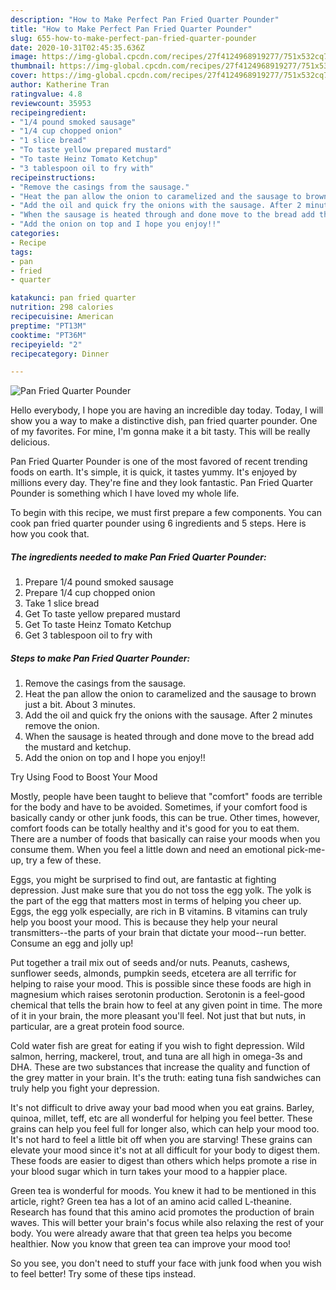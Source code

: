 ```yaml
---
description: "How to Make Perfect Pan Fried Quarter Pounder"
title: "How to Make Perfect Pan Fried Quarter Pounder"
slug: 655-how-to-make-perfect-pan-fried-quarter-pounder
date: 2020-10-31T02:45:35.636Z
image: https://img-global.cpcdn.com/recipes/27f4124968919277/751x532cq70/pan-fried-quarter-pounder-recipe-main-photo.jpg
thumbnail: https://img-global.cpcdn.com/recipes/27f4124968919277/751x532cq70/pan-fried-quarter-pounder-recipe-main-photo.jpg
cover: https://img-global.cpcdn.com/recipes/27f4124968919277/751x532cq70/pan-fried-quarter-pounder-recipe-main-photo.jpg
author: Katherine Tran
ratingvalue: 4.8
reviewcount: 35953
recipeingredient:
- "1/4 pound smoked sausage"
- "1/4 cup chopped onion"
- "1 slice bread"
- "To taste yellow prepared mustard"
- "To taste Heinz Tomato Ketchup"
- "3 tablespoon oil to fry with"
recipeinstructions:
- "Remove the casings from the sausage."
- "Heat the pan allow the onion to caramelized and the sausage to brown just a bit. About 3 minutes."
- "Add the oil and quick fry the onions with the sausage. After 2 minutes remove the onion."
- "When the sausage is heated through and done move to the bread add the mustard and ketchup."
- "Add the onion on top and I hope you enjoy!!"
categories:
- Recipe
tags:
- pan
- fried
- quarter

katakunci: pan fried quarter 
nutrition: 298 calories
recipecuisine: American
preptime: "PT13M"
cooktime: "PT36M"
recipeyield: "2"
recipecategory: Dinner

---
```



![Pan Fried Quarter Pounder](https://img-global.cpcdn.com/recipes/27f4124968919277/751x532cq70/pan-fried-quarter-pounder-recipe-main-photo.jpg)

Hello everybody, I hope you are having an incredible day today. Today, I will show you a way to make a distinctive dish, pan fried quarter pounder. One of my favorites. For mine, I'm gonna make it a bit tasty. This will be really delicious.

Pan Fried Quarter Pounder is one of the most favored of recent trending foods on earth. It's simple, it is quick, it tastes yummy. It's enjoyed by millions every day. They're fine and they look fantastic. Pan Fried Quarter Pounder is something which I have loved my whole life.




To begin with this recipe, we must first prepare a few components. You can cook pan fried quarter pounder using 6 ingredients and 5 steps. Here is how you cook that.

<!--inarticleads1-->

##### The ingredients needed to make Pan Fried Quarter Pounder:

1. Prepare 1/4 pound smoked sausage
1. Prepare 1/4 cup chopped onion
1. Take 1 slice bread
1. Get To taste yellow prepared mustard
1. Get To taste Heinz Tomato Ketchup
1. Get 3 tablespoon oil to fry with




<!--inarticleads2-->

##### Steps to make Pan Fried Quarter Pounder:

1. Remove the casings from the sausage.
1. Heat the pan allow the onion to caramelized and the sausage to brown just a bit. About 3 minutes.
1. Add the oil and quick fry the onions with the sausage. After 2 minutes remove the onion.
1. When the sausage is heated through and done move to the bread add the mustard and ketchup.
1. Add the onion on top and I hope you enjoy!!




Try Using Food to Boost Your Mood


Mostly, people have been taught to believe that "comfort" foods are terrible for the body and have to be avoided. Sometimes, if your comfort food is basically candy or other junk foods, this can be true. Other times, however, comfort foods can be totally healthy and it's good for you to eat them. There are a number of foods that basically can raise your moods when you consume them. When you feel a little down and need an emotional pick-me-up, try a few of these.

Eggs, you might be surprised to find out, are fantastic at fighting depression. Just make sure that you do not toss the egg yolk. The yolk is the part of the egg that matters most in terms of helping you cheer up. Eggs, the egg yolk especially, are rich in B vitamins. B vitamins can truly help you boost your mood. This is because they help your neural transmitters--the parts of your brain that dictate your mood--run better. Consume an egg and jolly up!

Put together a trail mix out of seeds and/or nuts. Peanuts, cashews, sunflower seeds, almonds, pumpkin seeds, etcetera are all terrific for helping to raise your mood. This is possible since these foods are high in magnesium which raises serotonin production. Serotonin is a feel-good chemical that tells the brain how to feel at any given point in time. The more of it in your brain, the more pleasant you'll feel. Not just that but nuts, in particular, are a great protein food source.

Cold water fish are great for eating if you wish to fight depression. Wild salmon, herring, mackerel, trout, and tuna are all high in omega-3s and DHA. These are two substances that increase the quality and function of the grey matter in your brain. It's the truth: eating tuna fish sandwiches can truly help you fight your depression. 

It's not difficult to drive away your bad mood when you eat grains. Barley, quinoa, millet, teff, etc are all wonderful for helping you feel better. These grains can help you feel full for longer also, which can help your mood too. It's not hard to feel a little bit off when you are starving! These grains can elevate your mood since it's not at all difficult for your body to digest them. These foods are easier to digest than others which helps promote a rise in your blood sugar which in turn takes your mood to a happier place.

Green tea is wonderful for moods. You knew it had to be mentioned in this article, right? Green tea has a lot of an amino acid called L-theanine. Research has found that this amino acid promotes the production of brain waves. This will better your brain's focus while also relaxing the rest of your body. You were already aware that that green tea helps you become healthier. Now you know that green tea can improve your mood too!

So you see, you don't need to stuff your face with junk food when you wish to feel better! Try  some  of  these  tips  instead.

